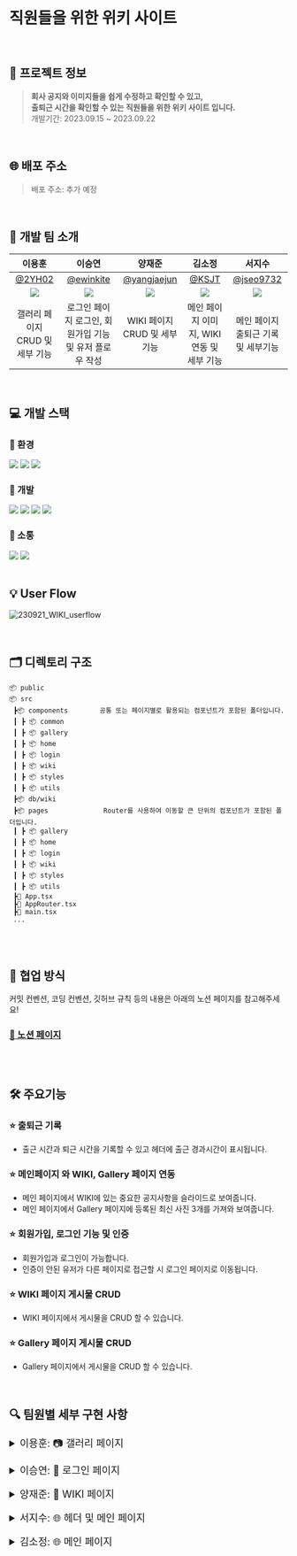 # 직원들을 위한 위키 사이트

<br>

## 💁 프로젝트 정보

> **회사 공지와 이미지들을 쉽게 수정하고 확인할 수 있고, <br>
> 출퇴근 시간을 확인할 수 있는 직원들을 위한 위키 사이트 입니다.** <br>
> 개발기간: 2023.09.15 ~ 2023.09.22
> <br>

<br>

## 🌐 배포 주소

> 배포 주소: 추가 예정
> <br>

<br>

## 🚖 개발 팀 소개

|                           이용훈                           |                           이승연                           |                          양재준                           |                           김소정                           |                          서지수                           |
| :--------------------------------------------------------: | :--------------------------------------------------------: | :-------------------------------------------------------: | :--------------------------------------------------------: | :-------------------------------------------------------: |
|             [@2YH02](https://github.com/2YH02)             |          [@ewinkite](https://github.com/ewinkite)          |       [@yangjaejun](https://github.com/yangjaejun)        |              [@KSJT](https://github.com/KSJT)              |         [@jseo9732](https://github.com/jseo9732)          |
| ![](https://avatars.githubusercontent.com/u/125336070?v=4) | ![](https://avatars.githubusercontent.com/u/139189610?v=4) | ![](https://avatars.githubusercontent.com/u/79828541?v=4) | ![](https://avatars.githubusercontent.com/u/118329943?v=4) | ![](https://avatars.githubusercontent.com/u/79249376?v=4) |
|              갤러리 페이지 CRUD 및 세부 기능               |  로그인 페이지 로그인, 회원가입 기능 및 유저 플로우 작성   |               WIKI 페이지 CRUD 및 세부 기능               |         메인 페이지 이미지, WIKI 연동 및 세부 기능         |            메인 페이지 출퇴근 기록 및 세부기능            |

<br>

## 💻 개발 스택

### 🌙 환경

<img src="https://img.shields.io/badge/visualstudiocode-007ACC?style=for-the-badge&logo=visualstudiocode&logoColor=white"> <img src="https://img.shields.io/badge/git-F05032?style=for-the-badge&logo=git&logoColor=white"> <img src="https://img.shields.io/badge/github-181717?style=for-the-badge&logo=github&logoColor=white">

### 🌙 개발

<img src="https://img.shields.io/badge/REACT-61DAFB?style=for-the-badge&logo=react&logoColor=black"> <img src="https://img.shields.io/badge/firebase-FFCA28?style=for-the-badge&logo=firebase&logoColor=black"> <img src="https://img.shields.io/badge/vite-646CFF?style=for-the-badge&logo=vite&logoColor=white"> <img src="https://img.shields.io/badge/typescript-3178C6?style=for-the-badge&logo=typescript&logoColor=white">

### 🌙 소통

<img src="https://img.shields.io/badge/slack-4A154B?style=for-the-badge&logo=slack&logoColor=white"> <img src="https://img.shields.io/badge/notion-000000?style=for-the-badge&logo=notion&logoColor=white">
<br>
<br>

## 💡 User Flow

![230921_WIKI_userflow](https://github.com/toy-1/wiki/assets/139189610/c02df72b-32d0-4865-ab16-e7fd9a200576)

<br>

## 🗂 디렉토리 구조

```
📦 public
📦 src
 ┣📦 components        공통 또는 페이지별로 활용되는 컴포넌트가 포함된 폴더입니다.
 ┃ ┣ 📦 common
 ┃ ┣ 📦 gallery
 ┃ ┣ 📦 home
 ┃ ┣ 📦 login
 ┃ ┣ 📦 wiki
 ┃ ┣ 📦 styles
 ┃ ┣ 📦 utils
 ┣📦 db/wiki
 ┣📦 pages              Router를 사용하여 이동할 큰 단위의 컴포넌트가 포함된 폴더입니다.
 ┃ ┣ 📦 gallery
 ┃ ┣ 📦 home
 ┃ ┣ 📦 login
 ┃ ┣ 📦 wiki
 ┃ ┣ 📦 styles
 ┃ ┣ 📦 utils
 ┣📜 App.tsx
 ┣📜 AppRouter.tsx
 ┣📜 main.tsx
 ...
```

<br/>
<br/>

## 🤝 협업 방식

커밋 컨벤션, 코딩 컨벤션, 깃허브 규칙 등의 내용은 아래의 노션 페이지를 참고해주세요! </br>

### [🔗 노션 페이지](https://www.notion.so/2a7d2563e69f48ae93f71c4f4e382e45?pvs=4) </br>

<br/>
<br/>

## 🛠️ 주요기능

### ⭐ 출퇴근 기록

- 출근 시간과 퇴근 시간을 기록할 수 있고 헤더에 출근 경과시간이 표시됩니다.

### ⭐ 메인페이지 와 WIKI, Gallery 페이지 연동

- 메인 페이지에서 WIKI에 있는 중요한 공지사항을 슬라이드로 보여줍니다.
- 메인 페이지에서 Gallery 페이지에 등록된 최신 사진 3개를 가져와 보여줍니다.

### ⭐ 회원가입, 로그인 기능 및 인증

- 회원가입과 로그인이 가능합니다.
- 인증이 안된 유저가 다른 페이지로 접근할 시 로그인 페이지로 이동됩니다.

### ⭐ WIKI 페이지 게시물 CRUD

- WIKI 페이지에서 게시물을 CRUD 할 수 있습니다.

### ⭐ Gallery 페이지 게시물 CRUD

- Gallery 페이지에서 게시물을 CRUD 할 수 있습니다.
  <br>

  <br>

## 🔍 팀원별 세부 구현 사항

<details>
<summary style="font-size: 18px">이용훈: 📷 갤러리 페이지</summary>
<div markdown="1">

### 1. 카테고리 추가

#### 앨범 상위 카테고리 추가

![카테고리등록](https://github.com/toy-1/wiki/assets/125336070/41b35c67-9a33-42c8-8acd-368f4671acad)

```
💡 카테고리 편집에서 원하는 앨범 카테고리를 만들 수 있습니다.
카테고리를 생성하면 파이어베이스 데이터베이스에 생성 날짜와 고유한 ID 값을 가지고 저장이 됩니다.
```

### 2. 앨범 추가

#### 이미지들을 저장할 앨범 카테고리(폴더) 생성

![앨범등록](https://github.com/toy-1/wiki/assets/125336070/6efde1b1-d80a-4280-a531-b248e9eaa4da)

```
💡 카테고리 편집에서 원하는 앨범을 만들 수 있습니다. 앨범을 생성하면
파이어베이스 데이터베이스에 생성 날짜, 상위 카테고리 ID, ID 값을 가지고 저장이 됩니다.
```

### 3. 이미지 추가

#### 앨범 폴더 내부에 이미지 추가

![이미지등록](https://github.com/toy-1/wiki/assets/125336070/c82f42d6-f986-4eed-8221-1329e90f7e7e)

```
💡 원하는 앨범 카테고리에 원하는 이미지를 드래그나 클릭으로 추가합니다.
추가 시 이미지 미리보기, 이름, 용량, 파일타입이 화면에 보이고,
파이어베이스 스토리지에 해당 앨범의 ID 값을 이름으로 하는 폴더에 저장됩니다.
```

### 4. 이미지 삭제

#### 앨범 폴더 내부에 이미지 삭제

![이미지삭제](https://github.com/toy-1/wiki/assets/125336070/c3689b49-465e-4c0f-ae3e-3eaff2dca87e)

```
💡 앨범에 있는 이미지를 삭제합니다.
삭제 시 파이어베이스 스토리지에 저장 돼 있던 해당 이미지가 삭제됩니다
```

### 5. 이미지 상세보기

#### 이미지 방향 전환 및 크기 조절

![이미지전환](https://github.com/toy-1/wiki/assets/125336070/fefe12c3-2b97-43c1-8bf1-8107dc115d77)

```
💡 이미지 클릭 시 상세보기가 가능하고 버튼 클릭과 화살표 키보드로 다음 이미지로의 방향 전환이 가능합니다.
또한 이미지 크기 조절이 가능하도록 기능을 추가하였습니다.
```

</div>
</details>

<br>

<details>
<summary style="font-size: 18px">이승연: 🔑 로그인 페이지</summary>
<div markdown="1">

### 1. 접근 제한 라우팅

#### 로그인 여부에 따른 제한 접근 라우팅

![1라우팅](https://github.com/toy-1/wiki/assets/139189610/1c80fc0a-44f7-415f-8dab-a77803aa2f5f)

```
💡 해당 홈페이지는 사내 사이트로, 로그인 정보가 없는 경우 login페이지로 이동합니다.
로그아웃하지 않았다면 탭 종료 후 재접속하여도 로그인 상태를 유지합니다.
```

### 2. 회원 가입

#### 회원 가입

![2회원가입성공](https://github.com/toy-1/wiki/assets/139189610/7ca67d46-6941-49ac-b73f-0ea29ac99570)

```
💡 회원 가입 버튼 클릭시 회원 가입이 가능한 다이얼로그가 노출됩니다.
ID와 PW 값을 입력후 가입하기 버튼을 클릭시 User로 저장되며 해당 계정으로 사이트 로그인이 가능합니다.
```

#### 회원가입 유효성 검사

![5회원가입유효성검사](https://github.com/toy-1/wiki/assets/139189610/53ef774c-dda4-4433-ab7e-bd6cfc9cda8f)

```
💡 프로세스에 따라 회원가입 유효성 검사 후 얼럿을 노출합니다.
정상적으로 입력이 완료되었다면 로그인 페이지로 진입합니다.
```

### 3. 로그인

#### 로그인

![3로그인성공](https://github.com/toy-1/wiki/assets/139189610/16c24f4d-dba3-4e9a-b3d1-baac72e23959)

```
💡 회원가입한 계정의 ID와 PW 값을 입력후 들어가기 버튼을 클릭하여 사이트 로그인이 가능합니다.
```

#### 로그인 유효성 검사

![6로그인유효성검사](https://github.com/toy-1/wiki/assets/139189610/b29d9537-f53e-439d-bf0d-53dc460ba08e)

```
💡 프로세스에 따라 로그인 유효성 검사 후 얼럿을 노출합니다.
정상적으로 입력이 완료되었다면 메인 페이지로 진입합니다.
```

### 4. 로그인 정보 전달

#### 로그인한 유저 정보 전달

![4인증정보내려주기](https://github.com/toy-1/wiki/assets/139189610/4469b4ca-cad4-487f-940e-d0360b05d67d)

```
💡 현재 사이트 로그인 중인 User 정보를 전달합니다.
이를 통해 Header와 WIKI페이지의 등록/수정/삭제 등의 기능 구현을 지원합니다.
```

</div>
</details>

<br>

<details>
<summary style="font-size: 18px">양재준: 📂 WIKI 페이지</summary>
<div markdown="1">

### 1. 위키 페이지 로딩 & 초기화

#### 위키 데이터 로딩 및 초기 설정

![위키 페이지 로딩 & 초기화](https://github.com/toy-1/wiki/assets/79828541/13e9c3d8-a09c-4764-a50c-f77f3113f287)

```
💡 사용자가 위키 페이지에 접속하면, 확인할 위키를 선택 할 수 있는 사이드 메뉴와 위키의 내용을 확인하고 편집 할 수 있는 화면이 표시됩니다.
데이터베이스의 부하를 방지 하기 위해 상위 위키 항목들만 사이드 메뉴에 표시되며, 그 중 첫번째 위키가 우측 화면에 표시됩니다.
```

### 2. 하위 위키 항목 표시

#### 하위 위키 항목 표시

![하위 위키 항목 표시](https://github.com/toy-1/wiki/assets/79828541/ed0d8f32-8c70-42d1-a785-55bc49b9973d)


```
💡 사용자가 상위 위키의 화살표 버튼을 클릭하면, 해당 위키의 하위 위키 항목들을 불러옵니다.
사용자는 상위 위키를 하위 위키들을 묶는 카테고리 개념으로 활용할 수 있으며, 위키의 계층적 구조와 연관된 내용을 한눈에 파악할 수 있습니다.
```

### 3. 위키 작성

#### 새로운 위키 작성

![새로운 위키 작성](https://github.com/toy-1/wiki/assets/79828541/c91f2246-2460-4aaa-8e54-0436f529a6b6)


```
💡 사용자는 '등록' 버튼을 통해 새로운 위키를 작성할 수 있습니다.
작성된 위키 항목은 파이어베이스 데이터베이스에 저장되며, 고유한 ID와 함께 등록됩니다.
위키는 마크다운 형식으로 작성이 가능하며, 사용자가 폼에 입력하는 내용은 실시간으로 상태에 반영됩니다.
이를 통해 사용자는 입력 내용을 동적으로 관리하고 확인할 수 있습니다.
또한, 드롭다운 메뉴를 통해 상위 위키를 선택하여 해당 위키의 하위 항목으로 등록이 가능합니다.
```

### 4. 위키 편집

#### 선택한 위키 항목의 내용 수정

![위키 편집](https://github.com/toy-1/wiki/assets/79828541/a5a69e34-d2dc-4882-b78a-03b39c30218c)

```
💡 사용자는 '수정' 버튼을 클릭하여 해당 항목의 내용을 수정할 수 있습니다.
수정이 완료되면 '저장' 버튼을 클릭하여 변경 내용을 데이터베이스에 업데이트합니다.
드롭다운 메뉴를 통해 상위 위키를 선택 및 변경 할 수 있습니다. 이떄, 하위 위키가 등록된 상위 위키의 경우 다른 위키의 하위 위키로는 등록 할 수 없습니다.
```

### 5. 위키 삭제

![위키 삭제](https://github.com/toy-1/wiki/assets/79828541/608bf651-636c-4ff2-8553-c845a237f4aa)

#### 위키 항목 삭제

```
💡 '삭제' 버튼을 클릭하면, 해당 항목을 데이터베이스에서 완전히 제거할 수 있습니다.
삭제하기 전에 사용자에게 확인 절차를 거칩니다, 이를 통해 실수로 인한 삭제를 방지할 수 있습니다.
하위 위키가 등록된 상위 위키의 경우 하위 위키가 삭제 될 수 있음을 알리는 메시지를 표시하고, '확인'을 클릭 할 시 해당 위키의 하위 위키도 동시에 삭제됩니다.
```

</div>
</details>

<br>

<details>
<summary style="font-size: 18px">서지수: 🌐 헤더 및 메인 페이지</summary>
<div markdown="1">

### 1. 헤더 통근 다이얼로그
#### 출근 기능
   ![1](https://github.com/toy-1/wiki/assets/79249376/a4167d25-d23f-4664-8e0e-dab3adb050b4)
   ![1-1 ](https://github.com/toy-1/wiki/assets/79249376/7b0601ab-e78b-4a22-af76-c41c272f4c0b)

   ```
   💡 통근 다이얼로그에서 출근 버튼을 클릭하면 파이어스토어에 출근 시간이 저장되고 헤더에 근무 시간(근무 타이머)가 표시됩니다.
   로그아웃, 새로고침을 해도 파이어스토어에서 출근 및 퇴근 시간을 요청하여 표시해줍니다.
   ```

#### 퇴근 기능
  ![2](https://github.com/toy-1/wiki/assets/79249376/feb62e73-391f-4278-b6af-c12c7695a0d4)

   ```
   💡 통근 다이얼로그에서 퇴근 버튼을 클릭하면 파이어스토어에 퇴근 시간이 저장되고 헤더에 총 근무한 시간이 표시됩니다.
   ```

### 2. 로그아웃 기능
   ![3 로그아웃](https://github.com/toy-1/wiki/assets/79249376/d287d4df-23c5-49c0-b84e-94fa9423a594)

   ```
   💡 파이어베이스의 `signOut`기능을 이용하여 로그아웃을 한 뒤 로그인 페이지로 이동합니다.
   ```

### 3. 최근 작성 위키 조회 기능
   ![4 최근 위키](https://github.com/toy-1/wiki/assets/79249376/f4182fcb-a307-408b-ae45-52aa09a02803)
   ```
   💡 파이어스토어에 저장된 위키 중 가장 최근에 작성된 2개의 게시글을 요청하여 표시해줍니다.
   게시물을 클릭하면 해당 게시글로 이동합니다.
   ```

</div>
</details>

<br>

<details>
<summary style="font-size: 18px">김소정: 🌐 메인 페이지</summary>
<div markdown="1">

### 1. 메인 캐러셀 

#### 홈 화면 공지사항을 보여주는 캐러셀 구현

![carousel](https://github.com/toy-1/wiki/assets/118329943/801f4dc3-3bf8-4e74-8740-e6431a318383)

```
💡 캐러셀이 3초마다 다음 슬라이드를 보여줍니다.
```

![carouseljumping](https://github.com/toy-1/wiki/assets/118329943/dcc4d9f4-9c61-496d-9a00-305466fdbdf3)

```
💡 하단의 버튼을 클릭하면 해당 인덱스의 슬라이드로 캐러셀이 점프합니다.
```

![carouselreacting](https://github.com/toy-1/wiki/assets/118329943/2b35b51e-4f16-4809-95c5-47b6cd89d489)

```
💡 윈도우가 resize할 때마다 캐러셀의 width가 변화합니다.
```

### 2. 홈 화면 갤러리 미리보기 구현

![gallerypreview](https://github.com/toy-1/wiki/assets/118329943/5bbeefbd-950e-45bd-88fe-2c3e6feedd83)


```
💡 갤러리에 최근 업데이트 된 사진을 3개까지 미리 보여줍니다.
클릭하면 갤러리 페이지로 이동합니다. 최초 로딩 시에는 스켈레톤 애니메이션이 보입니다. 
```


</div>
</details>

<br>
